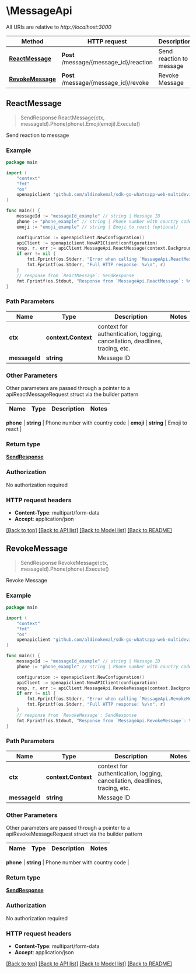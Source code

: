 # \MessageApi

All URIs are relative to *http://localhost:3000*

Method | HTTP request | Description
------------- | ------------- | -------------
[**ReactMessage**](MessageApi.md#ReactMessage) | **Post** /message/{message_id}/reaction | Send reaction to message
[**RevokeMessage**](MessageApi.md#RevokeMessage) | **Post** /message/{message_id}/revoke | Revoke Message



## ReactMessage

> SendResponse ReactMessage(ctx, messageId).Phone(phone).Emoji(emoji).Execute()

Send reaction to message

### Example

```go
package main

import (
    "context"
    "fmt"
    "os"
    openapiclient "github.com/aldinokemal/sdk-go-whatsapp-web-multidevice"
)

func main() {
    messageId := "messageId_example" // string | Message ID
    phone := "phone_example" // string | Phone number with country code (optional)
    emoji := "emoji_example" // string | Emoji to react (optional)

    configuration := openapiclient.NewConfiguration()
    apiClient := openapiclient.NewAPIClient(configuration)
    resp, r, err := apiClient.MessageApi.ReactMessage(context.Background(), messageId).Phone(phone).Emoji(emoji).Execute()
    if err != nil {
        fmt.Fprintf(os.Stderr, "Error when calling `MessageApi.ReactMessage``: %v\n", err)
        fmt.Fprintf(os.Stderr, "Full HTTP response: %v\n", r)
    }
    // response from `ReactMessage`: SendResponse
    fmt.Fprintf(os.Stdout, "Response from `MessageApi.ReactMessage`: %v\n", resp)
}
```

### Path Parameters


Name | Type | Description  | Notes
------------- | ------------- | ------------- | -------------
**ctx** | **context.Context** | context for authentication, logging, cancellation, deadlines, tracing, etc.
**messageId** | **string** | Message ID | 

### Other Parameters

Other parameters are passed through a pointer to a apiReactMessageRequest struct via the builder pattern


Name | Type | Description  | Notes
------------- | ------------- | ------------- | -------------

 **phone** | **string** | Phone number with country code | 
 **emoji** | **string** | Emoji to react | 

### Return type

[**SendResponse**](SendResponse.md)

### Authorization

No authorization required

### HTTP request headers

- **Content-Type**: multipart/form-data
- **Accept**: application/json

[[Back to top]](#) [[Back to API list]](../README.md#documentation-for-api-endpoints)
[[Back to Model list]](../README.md#documentation-for-models)
[[Back to README]](../README.md)


## RevokeMessage

> SendResponse RevokeMessage(ctx, messageId).Phone(phone).Execute()

Revoke Message

### Example

```go
package main

import (
    "context"
    "fmt"
    "os"
    openapiclient "github.com/aldinokemal/sdk-go-whatsapp-web-multidevice"
)

func main() {
    messageId := "messageId_example" // string | Message ID
    phone := "phone_example" // string | Phone number with country code (optional)

    configuration := openapiclient.NewConfiguration()
    apiClient := openapiclient.NewAPIClient(configuration)
    resp, r, err := apiClient.MessageApi.RevokeMessage(context.Background(), messageId).Phone(phone).Execute()
    if err != nil {
        fmt.Fprintf(os.Stderr, "Error when calling `MessageApi.RevokeMessage``: %v\n", err)
        fmt.Fprintf(os.Stderr, "Full HTTP response: %v\n", r)
    }
    // response from `RevokeMessage`: SendResponse
    fmt.Fprintf(os.Stdout, "Response from `MessageApi.RevokeMessage`: %v\n", resp)
}
```

### Path Parameters


Name | Type | Description  | Notes
------------- | ------------- | ------------- | -------------
**ctx** | **context.Context** | context for authentication, logging, cancellation, deadlines, tracing, etc.
**messageId** | **string** | Message ID | 

### Other Parameters

Other parameters are passed through a pointer to a apiRevokeMessageRequest struct via the builder pattern


Name | Type | Description  | Notes
------------- | ------------- | ------------- | -------------

 **phone** | **string** | Phone number with country code | 

### Return type

[**SendResponse**](SendResponse.md)

### Authorization

No authorization required

### HTTP request headers

- **Content-Type**: multipart/form-data
- **Accept**: application/json

[[Back to top]](#) [[Back to API list]](../README.md#documentation-for-api-endpoints)
[[Back to Model list]](../README.md#documentation-for-models)
[[Back to README]](../README.md)


